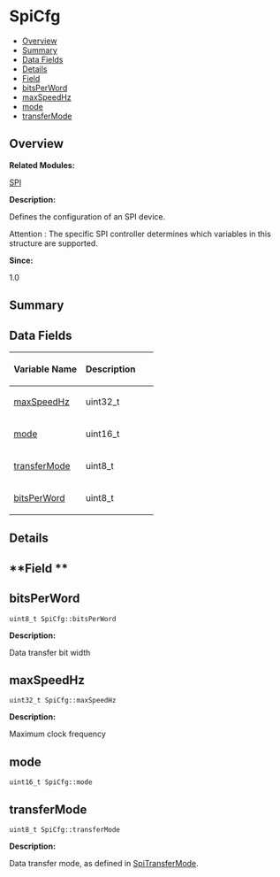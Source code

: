 # SpiCfg<a name="EN-US_TOPIC_0000001054879570"></a>

-   [Overview](#section1247638969165636)
-   [Summary](#section519846771165636)
-   [Data Fields](#pub-attribs)
-   [Details](#section553147246165636)
-   [Field](#section199850120165636)
-   [bitsPerWord](#ac671a8fc23e2998243695c7bd27232f3)
-   [maxSpeedHz](#a81369e5879c93f2747375dffbd5f975d)
-   [mode](#a48b7732e7d6e53d5af6ad5ce36cb96d3)
-   [transferMode](#a4193f45f83d1501f5e0ead393e1e55a1)

## **Overview**<a name="section1247638969165636"></a>

**Related Modules:**

[SPI](spi.md)

**Description:**

Defines the configuration of an SPI device. 

Attention
:   The specific SPI controller determines which variables in this structure are supported.

**Since:**

1.0

## **Summary**<a name="section519846771165636"></a>

## Data Fields<a name="pub-attribs"></a>

<a name="table858049802165636"></a>
<table><thead align="left"><tr id="row550174029165636"><th class="cellrowborder" valign="top" width="50%" id="mcps1.1.3.1.1"><p id="p1952263539165636"><a name="p1952263539165636"></a><a name="p1952263539165636"></a>Variable Name</p>
</th>
<th class="cellrowborder" valign="top" width="50%" id="mcps1.1.3.1.2"><p id="p462307997165636"><a name="p462307997165636"></a><a name="p462307997165636"></a>Description</p>
</th>
</tr>
</thead>
<tbody><tr id="row1280153313165636"><td class="cellrowborder" valign="top" width="50%" headers="mcps1.1.3.1.1 "><p id="p220335440165636"><a name="p220335440165636"></a><a name="p220335440165636"></a><a href="spicfg.md#a81369e5879c93f2747375dffbd5f975d">maxSpeedHz</a></p>
</td>
<td class="cellrowborder" valign="top" width="50%" headers="mcps1.1.3.1.2 "><p id="p2108814029165636"><a name="p2108814029165636"></a><a name="p2108814029165636"></a>uint32_t </p>
</td>
</tr>
<tr id="row237708740165636"><td class="cellrowborder" valign="top" width="50%" headers="mcps1.1.3.1.1 "><p id="p1032058859165636"><a name="p1032058859165636"></a><a name="p1032058859165636"></a><a href="spicfg.md#a48b7732e7d6e53d5af6ad5ce36cb96d3">mode</a></p>
</td>
<td class="cellrowborder" valign="top" width="50%" headers="mcps1.1.3.1.2 "><p id="p1491825992165636"><a name="p1491825992165636"></a><a name="p1491825992165636"></a>uint16_t </p>
</td>
</tr>
<tr id="row531136347165636"><td class="cellrowborder" valign="top" width="50%" headers="mcps1.1.3.1.1 "><p id="p1233180448165636"><a name="p1233180448165636"></a><a name="p1233180448165636"></a><a href="spicfg.md#a4193f45f83d1501f5e0ead393e1e55a1">transferMode</a></p>
</td>
<td class="cellrowborder" valign="top" width="50%" headers="mcps1.1.3.1.2 "><p id="p1982512921165636"><a name="p1982512921165636"></a><a name="p1982512921165636"></a>uint8_t </p>
</td>
</tr>
<tr id="row1570387663165636"><td class="cellrowborder" valign="top" width="50%" headers="mcps1.1.3.1.1 "><p id="p635083884165636"><a name="p635083884165636"></a><a name="p635083884165636"></a><a href="spicfg.md#ac671a8fc23e2998243695c7bd27232f3">bitsPerWord</a></p>
</td>
<td class="cellrowborder" valign="top" width="50%" headers="mcps1.1.3.1.2 "><p id="p793644244165636"><a name="p793644244165636"></a><a name="p793644244165636"></a>uint8_t </p>
</td>
</tr>
</tbody>
</table>

## **Details**<a name="section553147246165636"></a>

## **Field **<a name="section199850120165636"></a>

## bitsPerWord<a name="ac671a8fc23e2998243695c7bd27232f3"></a>

```
uint8_t SpiCfg::bitsPerWord
```

 **Description:**

Data transfer bit width 

## maxSpeedHz<a name="a81369e5879c93f2747375dffbd5f975d"></a>

```
uint32_t SpiCfg::maxSpeedHz
```

 **Description:**

Maximum clock frequency 

## mode<a name="a48b7732e7d6e53d5af6ad5ce36cb96d3"></a>

```
uint16_t SpiCfg::mode
```

## transferMode<a name="a4193f45f83d1501f5e0ead393e1e55a1"></a>

```
uint8_t SpiCfg::transferMode
```

 **Description:**

Data transfer mode, as defined in  [SpiTransferMode](spi.md#ga55946d1d895fc2b7b33007019de1668f). 


